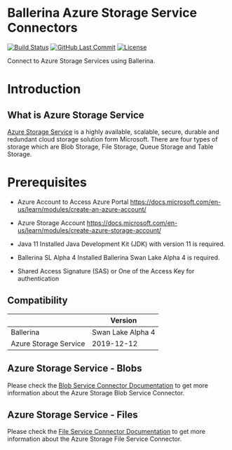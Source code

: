 
# Ballerina Azure Storage Service Connectors

[![Build Status](https://github.com/ballerina-platform/module-ballerinax-azure-storage-service/workflows/CI/badge.svg)](https://github.com/ballerina-platform/module-ballerinax-azure-storage-service/actions?query=workflow%3ACI)
[![GitHub Last Commit](https://img.shields.io/github/last-commit/ballerina-platform/module-ballerinax-azure-storage-service.svg)](https://github.com/ballerina-platform/module-ballerinax-azure-storage-service/commits/master)
[![License](https://img.shields.io/badge/License-Apache%202.0-blue.svg)](https://opensource.org/licenses/Apache-2.0)

Connect to Azure Storage Services using Ballerina.

# Introduction

## What is Azure Storage Service

[Azure Storage Service](https://docs.microsoft.com/en-us/azure/storage/common/storage-introduction) is a highly 
available, scalable, secure, durable and redundant cloud storage solution form Microsoft. There are four types of 
storage which are Blob Storage, File Storage, Queue Storage and Table Storage.

# Prerequisites

* Azure Account to Access Azure Portal https://docs.microsoft.com/en-us/learn/modules/create-an-azure-account/

* Azure Storage Account https://docs.microsoft.com/en-us/learn/modules/create-azure-storage-account/

* Java 11 Installed
Java Development Kit (JDK) with version 11 is required.

* Ballerina SL Alpha 4 Installed
Ballerina Swan Lake Alpha 4 is required. 

* Shared Access Signature (SAS) or One of the Access Key for authentication


## Compatibility

|                      |  Version           |
|----------------------|------------------- |
| Ballerina            | Swan Lake Alpha 4  |
| Azure Storage Service|     2019-12-12     |


## Azure Storage Service - Blobs
Please check the [Blob Service Connector Documentation](https://github.com/ballerina-platform/module-ballerinax-azure-storage-service/blob/main/modules/blobs/README.md) to get more information about the Azure Storage Blob Service Connector.

## Azure Storage Service - Files
Please check the [File Service Connector Documentation](https://github.com/ballerina-platform/module-ballerinax-azure-storage-service/blob/main/modules/files/README.md) to get more information about the Azure Storage File Service Connector.
